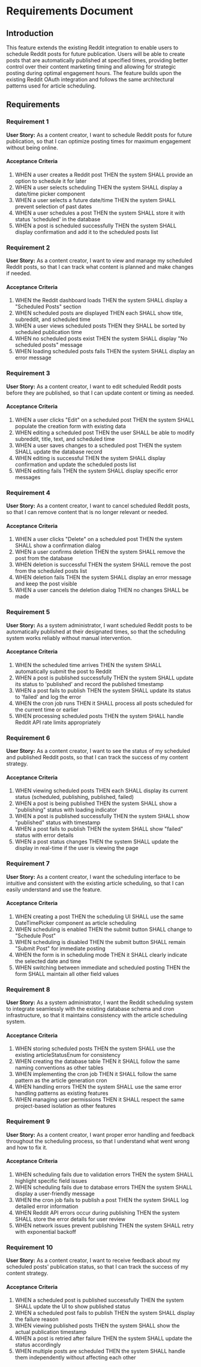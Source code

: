 # Requirements Document

## Introduction

This feature extends the existing Reddit integration to enable users to schedule Reddit posts for future publication. Users will be able to create posts that are automatically published at specified times, providing better control over their content marketing timing and allowing for strategic posting during optimal engagement hours. The feature builds upon the existing Reddit OAuth integration and follows the same architectural patterns used for article scheduling.

## Requirements

### Requirement 1

**User Story:** As a content creator, I want to schedule Reddit posts for future publication, so that I can optimize posting times for maximum engagement without being online.

#### Acceptance Criteria

1. WHEN a user creates a Reddit post THEN the system SHALL provide an option to schedule it for later
2. WHEN a user selects scheduling THEN the system SHALL display a date/time picker component
3. WHEN a user selects a future date/time THEN the system SHALL prevent selection of past dates
4. WHEN a user schedules a post THEN the system SHALL store it with status 'scheduled' in the database
5. WHEN a post is scheduled successfully THEN the system SHALL display confirmation and add it to the scheduled posts list

### Requirement 2

**User Story:** As a content creator, I want to view and manage my scheduled Reddit posts, so that I can track what content is planned and make changes if needed.

#### Acceptance Criteria

1. WHEN the Reddit dashboard loads THEN the system SHALL display a "Scheduled Posts" section
2. WHEN scheduled posts are displayed THEN each SHALL show title, subreddit, and scheduled time
3. WHEN a user views scheduled posts THEN they SHALL be sorted by scheduled publication time
4. WHEN no scheduled posts exist THEN the system SHALL display "No scheduled posts" message
5. WHEN loading scheduled posts fails THEN the system SHALL display an error message

### Requirement 3

**User Story:** As a content creator, I want to edit scheduled Reddit posts before they are published, so that I can update content or timing as needed.

#### Acceptance Criteria

1. WHEN a user clicks "Edit" on a scheduled post THEN the system SHALL populate the creation form with existing data
2. WHEN editing a scheduled post THEN the user SHALL be able to modify subreddit, title, text, and scheduled time
3. WHEN a user saves changes to a scheduled post THEN the system SHALL update the database record
4. WHEN editing is successful THEN the system SHALL display confirmation and update the scheduled posts list
5. WHEN editing fails THEN the system SHALL display specific error messages

### Requirement 4

**User Story:** As a content creator, I want to cancel scheduled Reddit posts, so that I can remove content that is no longer relevant or needed.

#### Acceptance Criteria

1. WHEN a user clicks "Delete" on a scheduled post THEN the system SHALL show a confirmation dialog
2. WHEN a user confirms deletion THEN the system SHALL remove the post from the database
3. WHEN deletion is successful THEN the system SHALL remove the post from the scheduled posts list
4. WHEN deletion fails THEN the system SHALL display an error message and keep the post visible
5. WHEN a user cancels the deletion dialog THEN no changes SHALL be made

### Requirement 5

**User Story:** As a system administrator, I want scheduled Reddit posts to be automatically published at their designated times, so that the scheduling system works reliably without manual intervention.

#### Acceptance Criteria

1. WHEN the scheduled time arrives THEN the system SHALL automatically submit the post to Reddit
2. WHEN a post is published successfully THEN the system SHALL update its status to 'published' and record the published timestamp
3. WHEN a post fails to publish THEN the system SHALL update its status to 'failed' and log the error
4. WHEN the cron job runs THEN it SHALL process all posts scheduled for the current time or earlier
5. WHEN processing scheduled posts THEN the system SHALL handle Reddit API rate limits appropriately

### Requirement 6

**User Story:** As a content creator, I want to see the status of my scheduled and published Reddit posts, so that I can track the success of my content strategy.

#### Acceptance Criteria

1. WHEN viewing scheduled posts THEN each SHALL display its current status (scheduled, publishing, published, failed)
2. WHEN a post is being published THEN the system SHALL show a "publishing" status with loading indicator
3. WHEN a post is published successfully THEN the system SHALL show "published" status with timestamp
4. WHEN a post fails to publish THEN the system SHALL show "failed" status with error details
5. WHEN a post status changes THEN the system SHALL update the display in real-time if the user is viewing the page

### Requirement 7

**User Story:** As a content creator, I want the scheduling interface to be intuitive and consistent with the existing article scheduling, so that I can easily understand and use the feature.

#### Acceptance Criteria

1. WHEN creating a post THEN the scheduling UI SHALL use the same DateTimePicker component as article scheduling
2. WHEN scheduling is enabled THEN the submit button SHALL change to "Schedule Post"
3. WHEN scheduling is disabled THEN the submit button SHALL remain "Submit Post" for immediate posting
4. WHEN the form is in scheduling mode THEN it SHALL clearly indicate the selected date and time
5. WHEN switching between immediate and scheduled posting THEN the form SHALL maintain all other field values

### Requirement 8

**User Story:** As a system administrator, I want the Reddit scheduling system to integrate seamlessly with the existing database schema and cron infrastructure, so that it maintains consistency with the article scheduling system.

#### Acceptance Criteria

1. WHEN storing scheduled posts THEN the system SHALL use the existing articleStatusEnum for consistency
2. WHEN creating the database table THEN it SHALL follow the same naming conventions as other tables
3. WHEN implementing the cron job THEN it SHALL follow the same pattern as the article generation cron
4. WHEN handling errors THEN the system SHALL use the same error handling patterns as existing features
5. WHEN managing user permissions THEN it SHALL respect the same project-based isolation as other features

### Requirement 9

**User Story:** As a content creator, I want proper error handling and feedback throughout the scheduling process, so that I understand what went wrong and how to fix it.

#### Acceptance Criteria

1. WHEN scheduling fails due to validation errors THEN the system SHALL highlight specific field issues
2. WHEN scheduling fails due to database errors THEN the system SHALL display a user-friendly message
3. WHEN the cron job fails to publish a post THEN the system SHALL log detailed error information
4. WHEN Reddit API errors occur during publishing THEN the system SHALL store the error details for user review
5. WHEN network issues prevent publishing THEN the system SHALL retry with exponential backoff

### Requirement 10

**User Story:** As a content creator, I want to receive feedback about my scheduled posts' publication status, so that I can track the success of my content strategy.

#### Acceptance Criteria

1. WHEN a scheduled post is published successfully THEN the system SHALL update the UI to show published status
2. WHEN a scheduled post fails to publish THEN the system SHALL display the failure reason
3. WHEN viewing published posts THEN the system SHALL show the actual publication timestamp
4. WHEN a post is retried after failure THEN the system SHALL update the status accordingly
5. WHEN multiple posts are scheduled THEN the system SHALL handle them independently without affecting each other